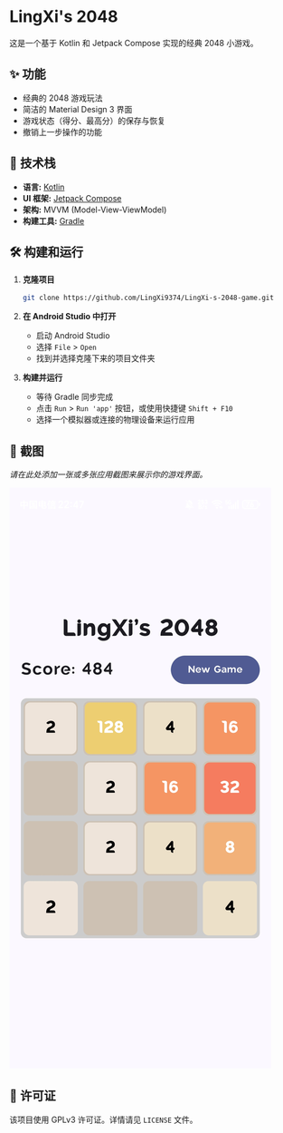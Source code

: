 # LingXi's 2048

这是一个基于 Kotlin 和 Jetpack Compose 实现的经典 2048 小游戏。

## ✨ 功能

*   经典的 2048 游戏玩法
*   简洁的 Material Design 3 界面
*   游戏状态（得分、最高分）的保存与恢复
*   撤销上一步操作的功能

## 🚀 技术栈

*   **语言:** [Kotlin](https://kotlinlang.org/)
*   **UI 框架:** [Jetpack Compose](https://developer.android.com/jetpack/compose)
*   **架构:** MVVM (Model-View-ViewModel)
*   **构建工具:** [Gradle](https://gradle.org/)

## 🛠️ 构建和运行

1.  **克隆项目**
    ```bash
    git clone https://github.com/LingXi9374/LingXi-s-2048-game.git
    ```
2.  **在 Android Studio 中打开**
    *   启动 Android Studio
    *   选择 `File` > `Open`
    *   找到并选择克隆下来的项目文件夹

3.  **构建并运行**
    *   等待 Gradle 同步完成
    *   点击 `Run` > `Run 'app'` 按钮，或使用快捷键 `Shift + F10`
    *   选择一个模拟器或连接的物理设备来运行应用

## 📸 截图

*请在此处添加一张或多张应用截图来展示你的游戏界面。*

![Game Screenshot](Screenshot.jpg)

## 📄 许可证

该项目使用 GPLv3 许可证。详情请见 `LICENSE` 文件。
